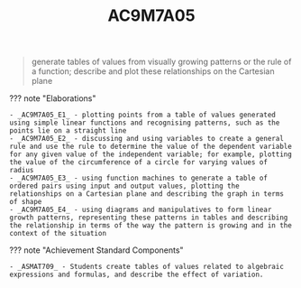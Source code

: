 ﻿---
tags: australian-curriculum
title: AC9M7A05
type: note
---
> generate tables of values from visually growing patterns or the rule of a function; describe and plot these relationships on the Cartesian plane

??? note "Elaborations"

	- _AC9M7A05_E1_ - plotting points from a table of values generated using simple linear functions and recognising patterns, such as the points lie on a straight line
	- _AC9M7A05_E2_ - discussing and using variables to create a general rule and use the rule to determine the value of the dependent variable for any given value of the independent variable; for example, plotting the value of the circumference of a circle for varying values of radius
	- _AC9M7A05_E3_ - using function machines to generate a table of ordered pairs using input and output values, plotting the relationships on a Cartesian plane and describing the graph in terms of shape
	- _AC9M7A05_E4_ - using diagrams and manipulatives to form linear growth patterns, representing these patterns in tables and describing the relationship in terms of the way the pattern is growing and in the context of the situation
??? note "Achievement Standard Components"

	- _ASMAT709_ - Students create tables of values related to algebraic expressions and formulas, and describe the effect of variation.